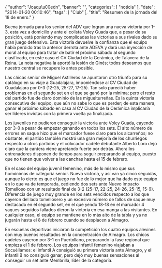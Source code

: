 {
  "author": "Joaqu\u00edn", 
  "banner": "", 
  "categories": [
    "noticia"
  ], 
  "date": "2014-01-20 00:10:46", 
  "tags": [
    "Club"
  ], 
  "title": "Resumen de la jornada del 18 de enero."
}

Buena jornada para los senior del ADV que logran una nueva victoria por 1-3, esta vez a domicilio y ante el colista Voley Guada que, a pesar de su posición, está poniendo muy complicadas las victorias a sus rivales dado su gran juego defensivo. Esta victoria devuelve la confianza que el equipo había perdido tras la anterior derrota ante ADEVA y dará una inyección de moral al equipo para tratar de batir el próximo sábado al segundo clasificado, en este caso el CV Ciudad de la Cerámica, de Talavera de la Reina. La nota negativa la aportó la lesión de Ginés; todos deseamos que nuestro central se recupere lo antes posible.

Las chicas senior de Miguel Astilleros se apuntaron otro triunfo para su catálogo en su viaje a Guadalajara, imponiéndose al CV Ciudad de Guadalajara por 0-3 (12-25, 25-27, 17-25). Tan solo pareció haber problemas en el segundo set en el que se ganó por la mínima; pero el resto del partido fue de claro dominio de las miguelturreñas. Es la quinta victoria consecutiva del equipo, que aún no sabe lo que es perder; de esta manera, ganar el próximo sábado en casa al CV Ciudad de la Cerámica implicaría ser líderes invictas con la primera vuelta ya finalizada.

Los juveniles no pudieron conseguir la victoria ante Voley Guada, cayendo por 3-0 a pesar de empezar ganando en todos los sets. El alto número de errores en saque hizo que el marcador fuese claro para los alcarreños; no obstante, el partido también mostró una gran mejoría de los churriegos respecto a otros partidos y el colocador cadete debutante Alberto Loro dejo claro que la cantera viene apretando fuerte por detrás. Ahora los entrenadores disponen de tiempo para seguir preparando al equipo, puesto que no tienen que volver a las canchas hasta el 15 de febrero.

En el caso del equipo juvenil femenino, más de lo mismo que sus homónimas de categoría senior. Nueva victoria, y así van ya cinco seguidas, aunque lo cierto es que el juego no fue de lo mejor que ha dado este equipo en lo que va de temporada, cediendo dos sets ante Nuevo Impacto Tomelloso con un resultado final de 3-2 (25-17, 22-25, 24-26, 25-15, 15-9). Diferencia de juego muy grande en los sets vencidos respecto a los que cayeron del lado tomellosero y un excesivo número de fallos de saque muy destacado en el segundo set, en el que yendo 18-18 en el marcador 4 saques seguidos fallados dieron la victoria en esa manga a las visitantes. En cualquier caso, el equipo se mantiene en lo más alto de la tabla y ya no jugarán hasta el 8 de febrero cuando se desplacen a Almagro.

En escuelas deportivas iniciaron la competición los cuatro equipos alevines con muy buenos resultados en la concentración de Almagro. Los chicos cadetes cayeron por 3-1 en Puertollano, preparando la fase regional que empieza el 1 de febrero. Los equipos infantil femenino viajaban a Socuéllamos: el infantil A consiguió su primera victoria ante Almagro, y el infantil B no consiguió ganar, pero dejó muy buenas sensaciones al conseguir un set ante Membrilla, líder de la categoría.

